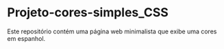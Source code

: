 # Projeto-cores-simples_CSS
Este repositório contém uma página web minimalista que exibe uma cores em espanhol.
